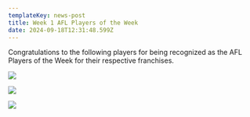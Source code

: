```yaml
---
templateKey: news-post
title: Week 1 AFL Players of the Week
date: 2024-09-18T12:31:48.599Z
---
```

Congratulations to the following players for being recognized as the AFL Players of the Week for their respective franchises.



![](/img/afl-players-of-the-week-dalhousie-011920-x-1080.jpg)

![](/img/afl-players-of-the-week-holland-011920-x-1080.jpg)

![](/img/afl-players-of-the-week-saint-john-011920-x-1080.jpg)